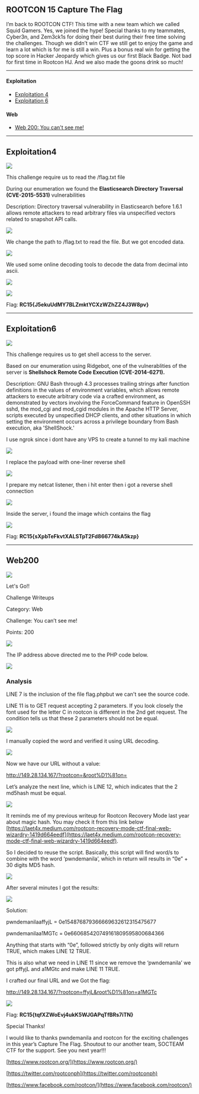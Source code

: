 ## ROOTCON 15 Capture The Flag

I’m back to ROOTCON CTF! This time with a new team which we called Squid Gamers. Yes, we joined the hype! Special thanks to my teammates, Cyber3n, and Zem3ck1s for doing their best during their free time solving the challenges. Though we didn’t win CTF we still get to enjoy the game and learn a lot which is for me is still a win. Plus a bonus real win for getting the top score in Hacker Jeopardy which gives us our first Black Badge. Not bad for first time in Rootcon HJ. And we also made the goons drink so much!

-------------------------------------------------------
#### Exploitation
- [Exploitation 4](#exploitation4)
- [Exploitation 6](#exploitation6)

#### Web
- [Web 200: You can't see me!](#web200)




------------------------------------------------------
## Exploitation4
![](exploitation4/exploitation4.png)

This challenge require us to read the /flag.txt file

During our enumeration we found the **Elasticsearch Directory Traversal (CVE-2015-5531)** vulnerabilities

Description:
Directory traversal vulnerability in Elasticsearch before 1.6.1 allows remote attackers to read arbitrary files via unspecified vectors related to snapshot API calls.

![](exploitation4/exploitation4_1.png)

We change the path to /flag.txt to read the file. But we got encoded data.

![](exploitation4/exploitation4_2.png)

We used some online decoding tools to decode the data from decimal into ascii.

![](exploitation4/exploitation4_3.png)

![](exploitation4/exploitation4_4.png)

Flag: **RC15{J5ekuUdMY7BLZmktYCXzWZhZZ4J3W8pv}**

------------------------------------------------------
## Exploitation6
![](exploitation6/exploitation6.png)

This challenge requires us to get shell access to the server.

Based on our enumeration using Ridgebot, one of the vulnerablities of the server is **Shellshock Remote Code Execution (CVE-2014-6271).**

Description: GNU Bash through 4.3 processes trailing strings after function definitions in the values of environment variables, which allows remote attackers to execute arbitrary code via a crafted environment, as demonstrated by vectors involving the ForceCommand feature in OpenSSH sshd, the mod_cgi and mod_cgid modules in the Apache HTTP Server, scripts executed by unspecified DHCP clients, and other situations in which setting the environment occurs across a privilege boundary from Bash execution, aka 'ShellShock.'

I use ngrok since i dont have any VPS to create a tunnel to my kali machine

![](exploitation6/exploitation6_1.png)

I replace the payload with one-liner reverse shell

![](exploitation6/exploitation6_2.png)

I prepare my netcat listener, then i hit enter  then i got a reverse shell connection

![](exploitation6/exploitation6_3.png)

Inside the server, i found the image which contains the flag

![](exploitation6/exploitation6_4.png)

Flag: **RC15{sXpbTeFkvtXALSTpT2Fd866774kA5kzp}**

------------------------------------------------------

## Web200
![](web200/1.png)

Let's Go!!

Challenge Writeups

Category: Web

Challenge: You can’t see me!

Points: 200

![](web200/2.png)

The IP address above directed me to the PHP code below.

![](web200/3.png)

### Analysis
LINE 7 is the inclusion of the file flag.phpbut we can't see the source code.

LINE 11 is to GET request accepting 2 parameters. If you look closely the font used for the letter C in rootcon is different in the 2nd get request. The condition tells us that these 2 parameters should not be equal.

![](web200/4.png)

I manually copied the word and verified it using URL decoding.

![](web200/5.png)

Now we have our URL without a value:

http://149.28.134.167/?rootcon=&root%D1%81on=

Let’s analyze the next line, which is LINE 12, which indicates that the 2 md5hash must be equal.

![](web200/6.png)

It reminds me of my previous writeup for Rootcon Recovery Mode last year about magic hash. You may check it from this link below [https://laet4x.medium.com/rootcon-recovery-mode-ctf-final-web-wizardry-1419d664eedf](https://laet4x.medium.com/rootcon-recovery-mode-ctf-final-web-wizardry-1419d664eedf).

So I decided to reuse the script. Basically, this script will find word/s to combine with the word ‘pwndemanila’, which in return will results in “0e” + 30 digits MD5 hash.

![](web200/7.png)

After several minutes I got the results:

![](web200/8.png)

Solution:

pwndemanilaaffyjL = 0e154876879366669632612315475677

pwndemanilaa1MGTc = 0e660685420749161809595800684366

Anything that starts with “0e”, followed strictly by only digits will return TRUE, which makes LINE 12 TRUE.

This is also what we need in LINE 11 since we remove the ‘pwndemanila’ we got pffyjL and a1MGtc and make LINE 11 TRUE.

I crafted our final URL and we Got the flag:

http://149.28.134.167/?rootcon=ffyjL&root%D1%81on=a1MGTc

![](web200/9.png)

Flag: **RC15{tqfXZWoEvj4ukK5WJGAPqTfBRs7iTN}**

Special Thanks!

I would like to thanks pwndemanila and rootcon for the exciting challenges in this year’s Capture The Flag. Shoutout to our another team, SOCTEAM CTF for the support. See you next year!!!

[https://www.rootcon.org/](https://www.rootcon.org/)

[https://twitter.com/rootconph](https://twitter.com/rootconph)

[https://www.facebook.com/rootcon/](https://www.facebook.com/rootcon/)